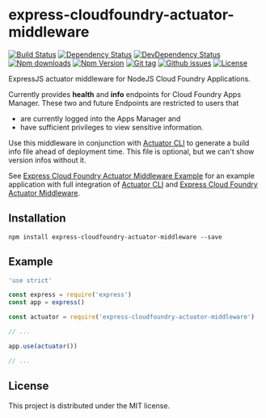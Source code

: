# express-cloudfoundry-actuator-middleware

[![Build Status](https://travis-ci.org/stfsy/express-cloudfoundry-actuator-middleware.svg)](https://travis-ci.org/stfsy/express-cloudfoundry-actuator-middleware)
[![Dependency Status](https://img.shields.io/david/stfsy/express-cloudfoundry-actuator-middleware.svg)](https://github.com/stfsy/express-cloudfoundry-actuator-middleware/blob/master/package.json)
[![DevDependency Status](https://img.shields.io/david/dev/stfsy/express-cloudfoundry-actuator-middleware.svg)](https://github.com/stfsy/express-cloudfoundry-actuator-middleware/blob/master/package.json)
[![Npm downloads](https://img.shields.io/npm/dm/express-cloudfoundry-actuator-middleware.svg)](https://www.npmjs.com/package/express-cloudfoundry-actuator-middleware)
[![Npm Version](https://img.shields.io/npm/v/express-cloudfoundry-actuator-middleware.svg)](https://www.npmjs.com/package/express-cloudfoundry-actuator-middleware)
[![Git tag](https://img.shields.io/github/tag/stfsy/express-cloudfoundry-actuator-middleware.svg)](https://github.com/stfsy/express-cloudfoundry-actuator-middleware/releases)
[![Github issues](https://img.shields.io/github/issues/stfsy/express-cloudfoundry-actuator-middleware.svg)](https://github.com/stfsy/express-cloudfoundry-actuator-middleware/issues)
[![License](https://img.shields.io/npm/l/express-cloudfoundry-actuator-middleware.svg)](https://github.com/stfsy/express-cloudfoundry-actuator-middleware/blob/master/LICENSE)

ExpressJS actuator middleware for NodeJS Cloud Foundry Applications.

Currently provides **health** and **info** endpoints for Cloud Foundry Apps Manager. These two and future Endpoints are restricted to users that 
- are currently logged into the Apps Manager and 
- have sufficient privileges to view sensitive information.

Use this middleware in conjunction with [Actuator CLI](https://github.com/stfsy/node-cloudfoundry-actuator-cli) to generate a build info file ahead of deployment time. This file is optional, but we can't show version infos without it. 

See [Express Cloud Foundry Actuator Middleware Example](https://github.com/stfsy/express-cloudfoundry-actuator-middleware-example) for an example application with full integration of [Actuator CLI](https://github.com/stfsy/node-cloudfoundry-actuator-cli) and [Express Cloud Foundry Actuator Middleware](https://github.com/stfsy/express-cloudfoundry-actuator-middleware).

## Installation

```
npm install express-cloudfoundry-actuator-middleware --save
```

## Example

```js
'use strict'

const express = require('express')
const app = express()

const actuator = require('express-cloudfoundry-actuator-middleware')

// ...

app.use(actuator())

// ...
```

## License

This project is distributed under the MIT license.